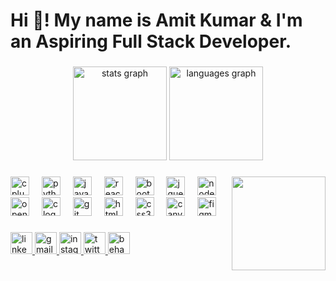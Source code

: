 <h1 align="left">Hi 👋! My name is Amit Kumar & I'm an Aspiring Full Stack Developer.</h1>

###

<div align="center">
  <img src="https://github-readme-stats.vercel.app/api?username=Amit-10101&hide_title=false&hide_rank=false&show_icons=true&include_all_commits=true&count_private=true&disable_animations=false&theme=dracula&locale=en&hide_border=false" height="150" alt="stats graph"  />
  <img src="https://github-readme-stats.vercel.app/api/top-langs?username=Amit-10101&locale=en&hide_title=false&layout=compact&card_width=320&langs_count=5&theme=dracula&hide_border=false" height="150" alt="languages graph"  />
</div>

###

<img align="right" height="150" src="https://lh3.googleusercontent.com/pw/AIL4fc-SyW_h5PWMt0nYcvGFv6OGN_1RQzr0i59AI0qcLPHA7mbRilPuVhJhhBUtUr2R_bHSRWhUy7KLuCwJ74D9P0kAXhSP9AfXqe1m3AVDtpCKvv1KO-i005f703UU2HX5QKq_1-IA1BBR8u-5UJDt1PqeQzFudeDlrWVXe1CwF6e6QS0hmd5tK0MWvSvvxpmmva_tJeq8MTFURR4JoxBOaS-L719hgDHEm65wHWenFeP8dE3m6q05y7c2NioKQgOowTNDXIJWRJxkh184WwdNdiYFlzzdNvKBcwb9nw54JE0rmZKzOK_U6So-Xvu_AY8zzsg90B5eExEIdfkSB1g8tOhJ_dHw5aOegYH1n0JDg5FfK0HT-jHbpEPlavbN6ydoZg7hpHEHcjaacqlnnXCwAD_LOAqWqi8jajkUeVMB6bVeCes9dLbEQyJ9PdVonuzGzIyg5HybTHhowqi48vFPRz6DGQXPIIkH5ebu17NpcTimjN5EORjxLw35jBRsTjLfNhHXDta8zKuGXKot4ZdgpVGbgRO07qY0qVJv_oo_sDI3rs6bOLb18VWPkGuPUGh7UphHaNnOT8Y-skbgljF4Q0OuQu-Y9rAoTagc4qv4qhR_fXaNA9bNyb-VxF184iJ6tbOiO7GLK4h9k8n-n3xy4SPNbAyltBolFWdmvWCJ5jIX_fAiwmq3s77xAUC_MTZGqdZMPOcgzcCXXWv5zNMmNAE6GwHu1vBi_G0iipsoqzT5S3fhYWYIAFV8U8rpqMEiczU7-Xk8DfoQZU-qJUjPTqUg3xcqsyISyHOG91oah3V18TJK2zauVBMOqT_ogvbDtAU1aZS9Xsg5S-ZWgAqkddEhK5LVxMrIJ3RQeXh8IYRpFYckC-VBfkVIS5ZLyabI51Ifo5lQVILgUqx1Oi31KeW5ZQ=w859-h859-s-no?authuser=0"  />

###

<div align="left">
  <img src="https://cdn.jsdelivr.net/gh/devicons/devicon/icons/cplusplus/cplusplus-original.svg" height="30" alt="cplusplus logo"  />
  <img width="12" />
  <img src="https://cdn.jsdelivr.net/gh/devicons/devicon/icons/python/python-original.svg" height="30" alt="python logo"  />
  <img width="12" />
  <img src="https://cdn.jsdelivr.net/gh/devicons/devicon/icons/javascript/javascript-original.svg" height="30" alt="javascript logo"  />
  <img width="12" />
  <img src="https://cdn.jsdelivr.net/gh/devicons/devicon/icons/react/react-original.svg" height="30" alt="react logo"  />
  <img width="12" />
  <img src="https://cdn.jsdelivr.net/gh/devicons/devicon/icons/bootstrap/bootstrap-original.svg" height="30" alt="bootstrap logo"  />
  <img width="12" />
  <img src="https://cdn.jsdelivr.net/gh/devicons/devicon/icons/jquery/jquery-original.svg" height="30" alt="jquery logo"  />
  <img width="12" />
  <img src="https://cdn.jsdelivr.net/gh/devicons/devicon/icons/nodejs/nodejs-original.svg" height="30" alt="nodejs logo"  />
  <img width="12" />
  <img src="https://cdn.jsdelivr.net/gh/devicons/devicon/icons/opencv/opencv-original.svg" height="30" alt="opencv logo"  />
  <img width="12" />
  <img src="https://cdn.jsdelivr.net/gh/devicons/devicon/icons/c/c-original.svg" height="30" alt="c logo"  />
  <img width="12" />
  <img src="https://cdn.jsdelivr.net/gh/devicons/devicon/icons/git/git-original.svg" height="30" alt="git logo"  />
  <img width="12" />
  <img src="https://cdn.jsdelivr.net/gh/devicons/devicon/icons/html5/html5-original.svg" height="30" alt="html5 logo"  />
  <img width="12" />
  <img src="https://cdn.jsdelivr.net/gh/devicons/devicon/icons/css3/css3-original.svg" height="30" alt="css3 logo"  />
  <img width="12" />
  <img src="https://cdn.jsdelivr.net/gh/devicons/devicon/icons/canva/canva-original.svg" height="30" alt="canva logo"  />
  <img width="12" />
  <img src="https://cdn.jsdelivr.net/gh/devicons/devicon/icons/figma/figma-original.svg" height="30" alt="figma logo"  />
</div>

###

<div align="left">
  <a href="https://www.linkedin.com/in/amit-dev/" target="_blank">
    <img src="https://img.shields.io/static/v1?message=LinkedIn&logo=linkedin&label=&color=0077B5&logoColor=white&labelColor=&style=for-the-badge" height="35" alt="linkedin logo"  />
  </a>
  <a href="mailto:amitkm.4211@gmail.com" target="_blank">
    <img src="https://img.shields.io/static/v1?message=Gmail&logo=gmail&label=&color=D14836&logoColor=white&labelColor=&style=for-the-badge" height="35" alt="gmail logo"  />
  </a>
  <a href="https://www.instagram.com/amit_kumar1010/" target="_blank">
    <img src="https://img.shields.io/static/v1?message=Instagram&logo=instagram&label=&color=E4405F&logoColor=white&labelColor=&style=for-the-badge" height="35" alt="instagram logo"  />
  </a>
  <a href="https://twitter.com/AmitKumar_1001" target="_blank">
    <img src="https://img.shields.io/static/v1?message=Twitter&logo=twitter&label=&color=1DA1F2&logoColor=white&labelColor=&style=for-the-badge" height="35" alt="twitter logo"  />
  </a>
  <a href="https://www.behance.net/4e530104" target="_blank">
    <img src="https://img.shields.io/static/v1?message=Behance&logo=behance&label=&color=1769ff&logoColor=white&labelColor=&style=for-the-badge" height="35" alt="behance logo"  />
  </a>
</div>

###
